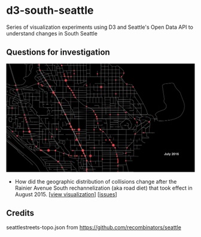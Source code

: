 # d3-south-seattle
Series of visualization experiments using D3 and Seattle's Open Data API to understand changes in South Seattle

## Questions for investigation
![Southeast Seattle Collisions over time](/screenshots/seattle-columbiacity-collision-d3.png)
- How did the geographic distribution of collisions change after the Rainier Avenue South rechannelization (aka road diet) that took effect in August 2015. [[view visualization](http://sudo-studio.github.io/d3-south-seattle/seattle-columbiacity-collision-d3.html)]  [[issues](https://github.com/sudo-studio/d3-south-seattle/issues?q=is%3Aopen+is%3Aissue+project%3Asudo-studio%2Fd3-south-seattle%2F1)]

## Credits
seattlestreets-topo.json from https://github.com/recombinators/seattle
